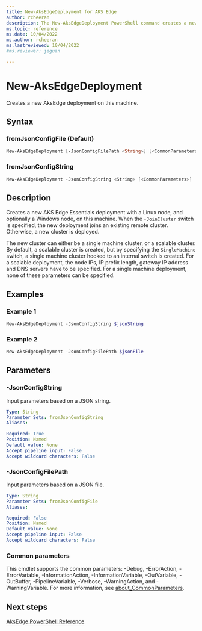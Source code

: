 ```yaml
---
title: New-AksEdgeDeployment for AKS Edge
author: rcheeran
description: The New-AksEdgeDeployment PowerShell command creates a new AksEdge deployment 
ms.topic: reference
ms.date: 10/04/2022
ms.author: rcheeran 
ms.lastreviewed: 10/04/2022
#ms.reviewer: jeguan

---
```


# New-AksEdgeDeployment

Creates a new AksEdge deployment on this machine.

## Syntax

### fromJsonConfigFile (Default)

```powershell
New-AksEdgeDeployment [-JsonConfigFilePath <String>] [<CommonParameters>]
```

### fromJsonConfigString

```powershell
New-AksEdgeDeployment -JsonConfigString <String> [<CommonParameters>]
```

## Description

Creates a new AKS Edge Essentials deployment with a Linux node, and optionally a Windows node, on this machine. When the `-JoinCluster` switch is specified, the new deployment joins an existing remote cluster. Otherwise, a new cluster is deployed.

The new cluster can either be a single machine cluster, or a scalable cluster. By default, a scalable cluster is created, but by specifying the `SingleMachine` switch, a single machine cluster hooked to an internal switch is created. For a scalable deployment, the node IPs, IP prefix length, gateway IP address and DNS servers have to be specified. For a single machine deployment, none of these parameters can be specified.

## Examples

### Example 1

```powershell
New-AksEdgeDeployment -JsonConfigString $jsonString
```

### Example 2

```powershell
New-AksEdgeDeployment -JsonConfigFilePath $jsonFile
```

## Parameters

### -JsonConfigString

Input parameters based on a JSON string.

```yaml
Type: String
Parameter Sets: fromJsonConfigString
Aliases:

Required: True
Position: Named
Default value: None
Accept pipeline input: False
Accept wildcard characters: False
```

### -JsonConfigFilePath

Input parameters based on a JSON file.

```yaml
Type: String
Parameter Sets: fromJsonConfigFile
Aliases:

Required: False
Position: Named
Default value: None
Accept pipeline input: False
Accept wildcard characters: False
```

### Common parameters

This cmdlet supports the common parameters: -Debug, -ErrorAction, -ErrorVariable, -InformationAction, -InformationVariable, -OutVariable, -OutBuffer, -PipelineVariable, -Verbose, -WarningAction, and -WarningVariable. For more information, see [about_CommonParameters](https://go.microsoft.com/fwlink/?LinkID=113216).

## Next steps

[AksEdge PowerShell Reference](./index.md)
